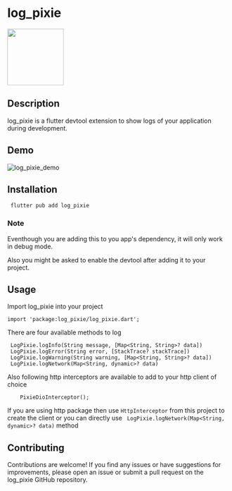 
# log_pixie

<img src="https://github.com/pravinarr/log_pixie/log_pixie_devtool/assets/log_pixie.png" width="128"/>

## Description
log_pixie is a flutter devtool extension to show logs of your application during development. 

## Demo 

![log_pixie_demo](https://github.com/pravinarr/log_pixie/assets/8682635/dff783a3-43bf-4772-a438-394c7bd73813)


## Installation

    
     flutter pub add log_pixie
    
### Note

Eventhough you are adding this to you app's dependency, it will only work in debug mode.

Also you might be asked to enable the devtool after adding it to your project.

## Usage

Import log_pixie into your project 

    
    import 'package:log_pixie/log_pixie.dart';
    

There are four available methods to log

    
     LogPixie.logInfo(String message, [Map<String, String>? data])
     LogPixie.logError(String error, [StackTrace? stackTrace])
     LogPixie.logWarning(String warning, [Map<String, String>? data])
     LogPixie.logNetwork(Map<String, dynamic>? data)
    

Also following http interceptors are available to add to your http client of choice

    
        PixieDioInterceptor();

    

If you are using http package then use ```HttpInterceptor``` from this project to create the client or you can directly use ``` LogPixie.logNetwork(Map<String, dynamic>? data)``` method

## Contributing
Contributions are welcome! If you find any issues or have suggestions for improvements, please open an issue or submit a pull request on the log_pixie GitHub repository.

